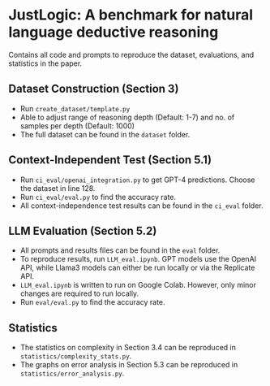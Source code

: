 
# JustLogic: A benchmark for natural language deductive reasoning

Contains all code and prompts to reproduce the dataset, evaluations, and statistics in the paper. 

## Dataset Construction (Section 3)

- Run `create_dataset/template.py`
- Able to adjust range of reasoning depth (Default: 1-7) and no. of samples per depth (Default: 1000)
- The full dataset can be found in the `dataset` folder.

## Context-Independent Test (Section 5.1)

- Run `ci_eval/openai_integration.py` to get GPT-4 predictions. Choose the dataset in line 128.
- Run `ci_eval/eval.py` to find the accuracy rate.
- All context-independence test results can be found in the `ci_eval` folder.

## LLM Evaluation (Section 5.2)
- All prompts and results files can be found in the `eval` folder.
- To reproduce results, run `LLM_eval.ipynb`. GPT models use the OpenAI API, while Llama3 models can either be run locally or via the Replicate API.
- `LLM_eval.ipynb` is written to run on Google Colab. However, only minor changes are required to run locally.
- Run `eval/eval.py` to find the accuracy rate.

## Statistics
- The statistics on complexity in Section 3.4 can be reproduced in `statistics/complexity_stats.py`.
- The graphs on error analysis in Section 5.3 can be reproduced in `statistics/error_analysis.py`.


